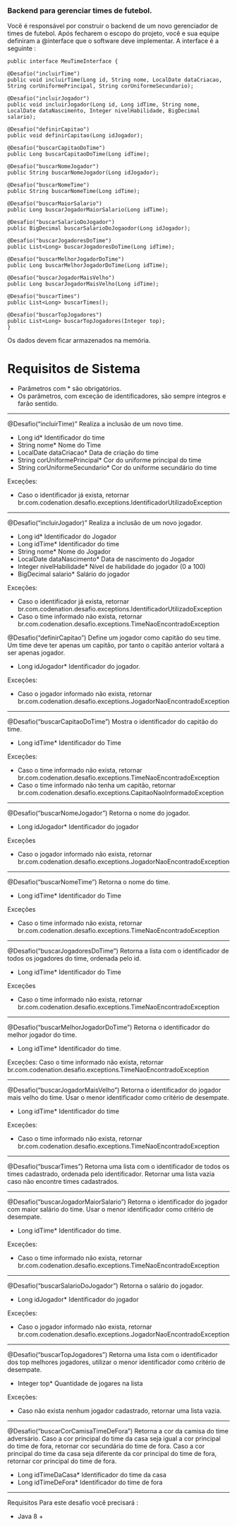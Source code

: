<h3> Backend para gerenciar times de futebol. </h3>

Você é responsável por construir o backend de um novo gerenciador de times de futebol. Após fecharem o escopo do projeto, você e sua equipe definiram a @interface que o software deve implementar. A interface é a seguinte :

	public interface MeuTimeInterface {

	@Desafio("incluirTime")
	public void incluirTime(Long id, String nome, LocalDate dataCriacao, String corUniformePrincipal, String corUniformeSecundario);

	@Desafio("incluirJogador")
	public void incluirJogador(Long id, Long idTime, String nome, LocalDate dataNascimento, Integer nivelHabilidade, BigDecimal salario);

	@Desafio("definirCapitao")
	public void definirCapitao(Long idJogador);

	@Desafio("buscarCapitaoDoTime")
	public Long buscarCapitaoDoTime(Long idTime);

	@Desafio("buscarNomeJogador")
	public String buscarNomeJogador(Long idJogador);

	@Desafio("buscarNomeTime")
	public String buscarNomeTime(Long idTime);

	@Desafio("buscarMaiorSalario")
	public Long buscarJogadorMaiorSalario(Long idTime);

	@Desafio("buscarSalarioDoJogador")
	public BigDecimal buscarSalarioDoJogaodor(Long idJogador);

	@Desafio("buscarJogadoresDoTime")
	public List<Long> buscarJogadoresDoTime(Long idTime);

	@Desafio("buscarMelhorJogadorDoTime")
	public Long buscarMelhorJogadorDoTime(Long idTime);

	@Desafio("buscarJogadorMaisVelho")
	public Long buscarJogadorMaisVelho(Long idTime);

	@Desafio("buscarTimes")
	public List<Long> buscarTimes();

	@Desafio("buscarTopJogadores")
	public List<Long> buscarTopJogadores(Integer top);
	}


Os dados devem ficar armazenados na memória.

# Requisitos de Sistema
- Parâmetros com * são obrigatórios.
- Os parâmetros, com exceção de identificadores, são sempre íntegros e farão sentido.

<hr>

@Desafio(“incluirTime)”
Realiza a inclusão de um novo time.
- Long id* Identificador do time
- String nome* Nome do Time
- LocalDate dataCriacao* Data de criação do time
- String corUniformePrincipal* Cor do uniforme principal do time
- String corUniformeSecundario* Cor do uniforme secundário do time

Exceções:
- Caso o identificador já exista, retornar br.com.codenation.desafio.exceptions.IdentificadorUtilizadoException

<hr>

@Desafio(“incluirJogador)”
Realiza a inclusão de um novo jogador.
- Long id* Identificador do Jogador
- Long idTime* Identificador do time
- String nome* Nome do Jogador
- LocalDate dataNascimento* Data de nascimento do Jogador
- Integer nivelHabilidade* Nível de habilidade do jogador (0 a 100)
- BigDecimal salario* Salário do jogador

Exceções:
- Caso o identificador já exista, retornar br.com.codenation.desafio.exceptions.IdentificadorUtilizadoException
- Caso o time informado não exista, retornar br.com.codenation.desafio.exceptions.TimeNaoEncontradoException

@Desafio(“definirCapitao”)
Define um jogador como capitão do seu time. Um time deve ter apenas um capitão, por tanto o capitão anterior voltará a ser apenas jogador.
- Long idJogador* Identificador do jogador.

Exceções:
- Caso o jogador informado não exista, retornar br.com.codenation.desafio.exceptions.JogadorNaoEncontradoException

<hr>

@Desafio(“buscarCapitaoDoTime”)
Mostra o identificador do capitão do time.
- Long idTime* Identificador do Time

Exceções:
- Caso o time informado não exista, retornar br.com.codenation.desafio.exceptions.TimeNaoEncontradoException
- Caso o time informado não tenha um capitão, retornar br.com.codenation.desafio.exceptions.CapitaoNaoInformadoException

<hr>

@Desafio(“buscarNomeJogador”)
Retorna o nome do jogador.
- Long idJogador* Identificador do jogador

Exceções
- Caso o jogador informado não exista, retornar br.com.codenation.desafio.exceptions.JogadorNaoEncontradoException

<hr>

@Desafio(“buscarNomeTime”)
Retorna o nome do time.
- Long idTime* Identificador do Time

Exceções
- Caso o time informado não exista, retornar br.com.codenation.desafio.exceptions.TimeNaoEncontradoException

<hr>

@Desafio(“buscarJogadoresDoTime”)
Retorna a lista com o identificador de todos os jogadores do time, ordenada pelo id.
- Long idTime* Identificador do Time

Exceções
- Caso o time informado não exista, retornar br.com.codenation.desafio.exceptions.TimeNaoEncontradoException

<hr>

@Desafio(“buscarMelhorJogadorDoTime”)
Retorna o identificador do melhor jogador do time.
- Long idTime* Identificador do time.

Exceções:
Caso o time informado não exista, retornar br.com.codenation.desafio.exceptions.TimeNaoEncontradoException

<hr>

@Desafio(“buscarJogadorMaisVelho”)
Retorna o identificador do jogador mais velho do time. Usar o menor identificador como critério de desempate.
- Long idTime* Identificador do time

Exceções:
- Caso o time informado não exista, retornar br.com.codenation.desafio.exceptions.TimeNaoEncontradoException

<hr>

@Desafio(“buscarTimes”)
Retorna uma lista com o identificador de todos os times cadastrado, ordenada pelo identificador. Retornar uma lista vazia caso não encontre times cadastrados.

<hr>

@Desafio(“buscarJogadorMaiorSalario”)
Retorna o identificador do jogador com maior salário do time. Usar o menor identificador como critério de desempate.
- Long idTime* Identificador do time.

Exceções:
- Caso o time informado não exista, retornar br.com.codenation.desafio.exceptions.TimeNaoEncontradoException

<hr>

@Desafio(“buscarSalarioDoJogador”)
Retorna o salário do jogador.
- Long idJogador* Identificador do jogador

Exceções:
- Caso o jogador informado não exista, retornar br.com.codenation.desafio.exceptions.JogadorNaoEncontradoException

<hr>

@Desafio(“buscarTopJogadores”)
Retorna uma lista com o identificador dos top melhores jogadores, utilizar o menor identificador como critério de desempate.
- Integer top* Quantidade de jogares na lista

Exceções:
- Caso não exista nenhum jogador cadastrado, retornar uma lista vazia.

<hr>

@Desafio(“buscarCorCamisaTimeDeFora”)
Retorna a cor da camisa do time adversário. Caso a cor principal do time da casa seja igual a cor principal do time de fora, retornar cor secundária do time de fora. Caso a cor principal do time da casa seja diferente da cor principal do time de fora, retornar cor principal do time de fora.

- Long idTimeDaCasa* Identificador do time da casa
- Long idTimeDeFora* Identificador do time de fora

<hr>

Requisitos
Para este desafio você precisará :
- Java 8 +
